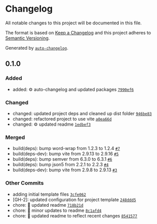 # Changelog

All notable changes to this project will be documented in this file.

The format is based on [Keep a Changelog](https://keepachangelog.com/en/1.0.0/)
and this project adheres to [Semantic Versioning](https://semver.org/spec/v2.0.0.html).

Generated by [`auto-changelog`](https://github.com/CookPete/auto-changelog).

## 0.1.0

### Added

- added: :gear: auto-changelog and updated packages [`7990ef6`](https://github.com/devshareacademy/typescript-web-app-template/commit/7990ef6c75d39a1b986d2aafa7ce0ca97646cb0c)

### Changed

- changed: updated project deps and cleaned up dist folder [`946be83`](https://github.com/devshareacademy/typescript-web-app-template/commit/946be8336b78f074327f4e2aa1dbfa58746c3ce5)
- changed: refactored project to use vite [`a0ea66d`](https://github.com/devshareacademy/typescript-web-app-template/commit/a0ea66de5acd892c6283fbaeac934f2df831ae50)
- changed: :gear: updated readme [`1edbef3`](https://github.com/devshareacademy/typescript-web-app-template/commit/1edbef3be97079114d454f28d679c0a246f579af)

### Merged

- build(deps): bump word-wrap from 1.2.3 to 1.2.4 [`#7`](https://github.com/devshareacademy/typescript-web-app-template/pull/7)
- build(deps-dev): bump vite from 2.9.13 to 2.9.16 [`#5`](https://github.com/devshareacademy/typescript-web-app-template/pull/5)
- build(deps): bump semver from 6.3.0 to 6.3.1 [`#6`](https://github.com/devshareacademy/typescript-web-app-template/pull/6)
- build(deps): bump json5 from 2.2.1 to 2.2.3 [`#4`](https://github.com/devshareacademy/typescript-web-app-template/pull/4)
- build(deps-dev): bump vite from 2.9.8 to 2.9.13 [`#3`](https://github.com/devshareacademy/typescript-web-app-template/pull/3)

### Other Commits

- adding initial template files [`3cfe062`](https://github.com/devshareacademy/typescript-web-app-template/commit/3cfe0621664a52be816cdff864f996b39089d147)
- [GH-2]: updated configuration for project template [`248ddd5`](https://github.com/devshareacademy/typescript-web-app-template/commit/248ddd53fd32ad383d55b8b3ff97ba49f61a40dc)
- chore: :memo: updated readme [`718b21d`](https://github.com/devshareacademy/typescript-web-app-template/commit/718b21d758508baefe3305a33f72689793c549d8)
- chore: :memo: minor updates to readme [`8c1afd4`](https://github.com/devshareacademy/typescript-web-app-template/commit/8c1afd4249c5a0586e01a183da4025baa0932c0d)
- chore: :memo: updated readme to reflect recent changes [`8541577`](https://github.com/devshareacademy/typescript-web-app-template/commit/8541577140925c3d4700a3c071e47143f780384e)
